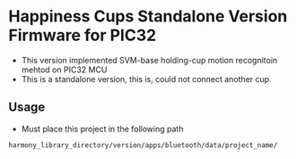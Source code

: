 # Happiness Cups Standalone Version Firmware for PIC32
* This version implemented SVM-base holding-cup motion recognitoin mehtod on PIC32 MCU
* This is a standalone version, this is, could not connect another cup.

Usage
-------
* Must place this project in the following path
``` 
harmony_library_directory/version/apps/bluetooth/data/project_name/
```
